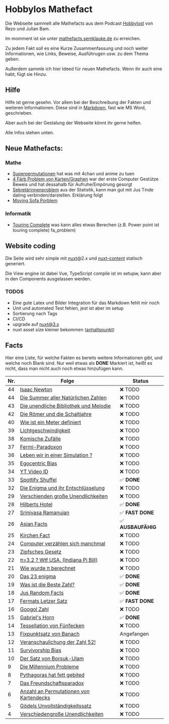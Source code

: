 # Hobbylos Mathefact

Die Webseite sammelt alle Mathefacts aus dem Podcast [Hobbylost](https://open.spotify.com/show/6UUIXmp1V0fK4ZpK7vzAbQ) von Rezo und Julian Bam.

Im momment ist sie unter [mathefacts.semklauke.de](https://mathefacts.semklauke.de/) zu erreichen.

Zu jedem Fakt soll es eine Kurze Zusammenfassung und noch weiter Informationen, wie Links, Beweise, Ausführugen usw. zu dem Thema geben.


Außerdem sammle ich hier Ideed für neuen Mathefacts. Wenn ihr auch eine habt, fügt sie Hinzu.

## Hilfe

Hilfe ist gerne gesehn. Vor allem bei der Beschreibung der Fakten und weiteren Informationen.
Diese sind in [Markdown](https://paperhive.org/help/markdown), fast wie MS Word, geschrieben.

Aber auch bei der Gestalung der Webseite könnt ihr gerne helfen.

Alle Infos stehen unten.

## Neue Mathefacts:

### Mathe
* [Superpermutationen](facts/math/superpermutationen.md)
	hat was mit 4chan und anime zu tuen
* [4 Färb Problem von Karten/Graphen](facts/math/four_color_graph.md)
	war der erste Computer Gestütze Beweis und hat dessahalb für Aufruhe/Empörung gesorgt
* [Sekretärinnenproblem](facts/math/secretary_problem.md) aus der Statistik, kann man gut mit Jus Tinde dating verbinden/darstellen. Erklärung folgt
* [Moving Sofa Porblem](facts/math/moving_sofa_problem.md)

### Informatik
* [Touring Complete](facts/computer_science/turing_complete.md)
	was kann alles etwas Berechen (z.B. Power point ist touring complete)
fa_problem)

## Website coding
Die Seite wird sehr simple mit [nuxt](https://nuxtjs.org/)@2.x und [nuxt-content](https://content.nuxtjs.org/) statisch generiert.

Die View engine ist dabei Vue, TypeScript compile ist im setupw, kann aber in den Components ausgelassen werden.

### TODOS
- Eine gute Latex und Bilder Integration für das Markdown fehlt mir noch 
- Unit und automated Test fehlen, jest ist aber im setup
- Sortierung nach Tags
- CI/CD
- upgrade auf nuxt@3.x
- nuxt asset size kleiner bekommen ([anhaltspunkt](https://willbrowning.me/reducing-the-vendor-bundle-size-in-nuxt-js/))


## Facts

Hier eine Liste, für welche Fakten es bereits weitere Informationen gibt, und welche noch Blank sind.
Nur weil etwas als **DONE** Markiert ist, heißt es nicht, dass man nicht auch noch etwas hinzufügen kann.

|Nr. | Folge | Status |
|--|--------------------------------------------------------------------------------------|--------|
|44|[Isaac Newton](website/content/facts/isaac_newton.md)                                 | :x: TODO |
|44|[Die Summer aller Natürlichen Zahlen](website/content/facts/summe_N.md)               | :x: TODO |
|43|[Die unendliche Bibliothek und Melodie](website/content/facts/bruteforce_unendlich.md)| :x: TODO |
|42|[Die Römer und die Schaltjahre](website/content/facts/schaltjahre.md)                 | :x: TODO |
|40|[Wie ist ein Meter definiert](website/content/facts/meter.md)                         | :x: TODO |
|39|[Lichtgeschwindigkeit](website/content/facts/lichtgeschwindigkeit.md)                 | :x: TODO |
|38|[Komische Zufälle](website/content/facts/zufaelle.md)                                 | :x: TODO |
|37|[Fermi-Paradoxon](website/content/facts/fermi_paradoxon.md)                           | :x: TODO |
|36|[Leben wir in einer Simulation ?](website/content/facts/leben_in_der_simulation.md)   | :x: TODO |
|35|[Egocentric Bias](website/content/facts/egocentric_bias.md)                           | :x: TODO |
|34|[YT Video ID](website/content/facts/yt_urls.md)                                       | :x: TODO |
|33|[Spottify Shuffel](website/content/facts/spotify_shuffel.md)                          | :white_check_mark: **DONE** |
|32|[Die Enigma und ihr Entschlüsselung](website/content/facts/enigma.md)                 | :x: TODO |
|29|[Verschienden große Unendlichkeiten](website/content/facts/unendlichkeiten2.md)       | :x: TODO |
|28|[Hilberts Hotel](website/content/facts/hilberts_hotel.md)                             | :white_check_mark: **DONE** |
|27|[Srinivasa Ramanujan](website/content/facts/srinivasa_ramanujan.md)                   | :white_check_mark: **FAST DONE** |
|26|[Asian Facts](website/content/facts/asian_facts.md)                                   | :white_check_mark: **AUSBAUFÄHIG** |
|25|[Kirchen Fact](website/content/facts/kirchen_fact.md)                                 | :x: TODO |
|24|[Computer verzählen sich manchmal](website/content/facts/computer_verzaehlen.md)      | :x: TODO |
|23|[Zipfsches Gesetz](website/content/facts/zipfsches_gesetz.md)                         | :x: TODO |
|22|[π=3.2 ? Wtf USA. (Indiana Pi Bill)](website/content/facts/indiana_pi_bill.md)        | :x: TODO |
|21|[Wie wurde π berechnet](website/content/facts/pi.md)                                  | :x: TODO |
|20|[Das 23 enigma](website/content/facts/23_enigma.md)                                   | :white_check_mark: **DONE** |
|19|[Was ist die Beste Zahl?](website/content/facts/die_beste_zahl.md)                    | :white_check_mark: **DONE** |
|18|[Jus Random Facts](website/content/facts/jus_random_facts.md)                         | :white_check_mark: **DONE** |
|17|[Fermats Letzer Satz](website/content/facts/fermats_letzter_satz.md)                  | :white_check_mark: **FAST DONE** |
|16|[Googol Zahl](website/content/facts/googol.md)                                        | :x: TODO |
|15|[Gabriel's Horn](website/content/facts/gabriels_horn.md)                              | :white_check_mark: **DONE** |
|14|[Tessellation von Fünfecken](website/content/facts/tessellation_pentagon.md)          | :x: TODO |
|13|[Fixpunktsatz von Banach](website/content/facts/fixpunktsatz_von_banach.md)           | Angefangen |
|12|[Veranschaulichung der Zahl 52!](website/content/facts/visualisierung_fac52.md)       | :x: TODO |
|11|[Survivorship Bias](website/content/facts/survivorship_bias.md)                       | :x: TODO |
|10|[Der Satz von Borsuk-Ulam](website/content/facts/satz_von_borsuk_ulam.md)             | :x: TODO |
|9 |[Die Millennium Probleme](website/content/facts/millennium_probleme.md)               | :x: TODO |
|8 |[Pythagoras hat fett gebited](website/content/facts/pythagoras_bited.md)              | :x: TODO |
|7 |[Das Freundschaftsparadox](website/content/facts/freundschaftsparadox.md)             | :x: TODO |
|6 |[Anzahl an Permutationen von Kartendecks](website/content/facts/kartendeck.md)        | :x: TODO |
|5 |[Gödels Unvollständigkeitssatz](website/content/facts/goedel_unvollstaendigkeit.md)   | :x: TODO |
|4 |[Verschiedengroße Unendlichkeiten](website/content/facts/unendlichkeiten.md)          | :x: TODO |

